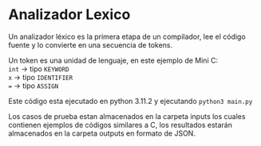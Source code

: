 # Analizador Lexico

Un analizador léxico es la primera etapa de un compilador, lee el código fuente y lo convierte en una secuencia de tokens.

Un token es una unidad de lenguaje, en este ejemplo de Mini C: <br>
`int` -> tipo `KEYWORD` <br>
`x` -> tipo `IDENTIFIER` <br>
`=` -> tipo `ASSIGN` <br>

Este código esta ejecutado en python 3.11.2 y ejecutando `python3 main.py`

Los casos de prueba estan almacenados en la carpeta inputs los cuales contienen ejemplos de códigos similares a C, los resultados estarán almacenados en la carpeta outputs en formato de JSON.


